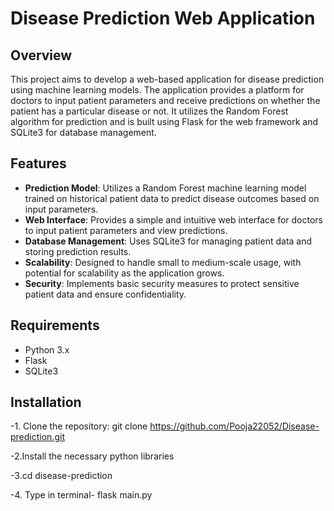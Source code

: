 # Disease Prediction Web Application

## Overview

This project aims to develop a web-based application for disease prediction using machine learning models. The application provides a platform for doctors to input patient parameters and receive predictions on whether the patient has a particular disease or not. It utilizes the Random Forest algorithm for prediction and is built using Flask for the web framework and SQLite3 for database management.

## Features

- **Prediction Model**: Utilizes a Random Forest machine learning model trained on historical patient data to predict disease outcomes based on input parameters.
- **Web Interface**: Provides a simple and intuitive web interface for doctors to input patient parameters and view predictions.
- **Database Management**: Uses SQLite3 for managing patient data and storing prediction results.
- **Scalability**: Designed to handle small to medium-scale usage, with potential for scalability as the application grows.
- **Security**: Implements basic security measures to protect sensitive patient data and ensure confidentiality.

## Requirements

- Python 3.x
- Flask
- SQLite3

## Installation

-1. Clone the repository: git clone https://github.com/Pooja22052/Disease-prediction.git

-2.Install the necessary python libraries

-3.cd disease-prediction

-4. Type in terminal- flask main.py
